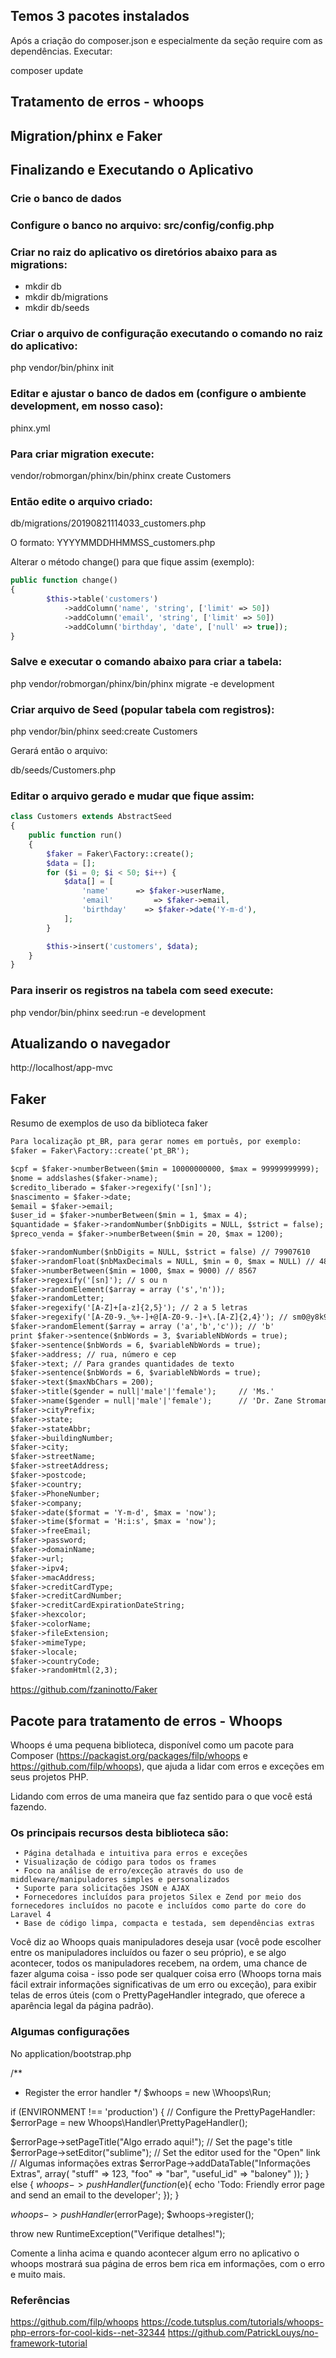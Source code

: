 ## Temos 3 pacotes instalados

Após a criação do composer.json e especialmente da seção require com as dependências. Executar:

composer update


## Tratamento de erros - whoops

## Migration/phinx e Faker

## Finalizando e Executando o Aplicativo

### Crie o banco de dados

### Configure o banco no arquivo: src/config/config.php

### Criar no raiz do aplicativo os diretórios abaixo para as migrations:

- mkdir db
- mkdir db/migrations
- mkdir db/seeds

### Criar o arquivo de configuração executando o comando no raiz do aplicativo:

php vendor/bin/phinx init

### Editar e ajustar o banco de dados em (configure o ambiente development, em nosso caso):

phinx.yml

### Para criar migration execute:

vendor/robmorgan/phinx/bin/phinx create Customers

### Então edite o arquivo criado:

db/migrations/20190821114033_customers.php

O formato: YYYYMMDDHHMMSS_customers.php

Alterar o método change() para que fique assim (exemplo):
```php
public function change()
{
		$this->table('customers')
		    ->addColumn('name', 'string', ['limit' => 50])
		    ->addColumn('email', 'string', ['limit' => 50])
		    ->addColumn('birthday', 'date', ['null' => true]);
}
```
### Salve e executar o comando abaixo para criar a tabela:

php vendor/robmorgan/phinx/bin/phinx migrate -e development

### Criar arquivo de Seed (popular tabela com registros):

php vendor/bin/phinx seed:create Customers

Gerará então o arquivo:

db/seeds/Customers.php

### Editar o arquivo gerado e mudar que fique assim:
```php
class Customers extends AbstractSeed
{
    public function run()
    {
        $faker = Faker\Factory::create();
        $data = [];
        for ($i = 0; $i < 50; $i++) {
            $data[] = [
                'name'      => $faker->userName,
                'email'         => $faker->email,
                'birthday'    => $faker->date('Y-m-d'),
            ];
        }

        $this->insert('customers', $data);
    }
}
```
### Para inserir os registros na tabela com seed execute:

php vendor/bin/phinx seed:run -e development

## Atualizando o navegador

http://localhost/app-mvc


## Faker

Resumo de exemplos de uso da biblioteca faker

```html
Para localização pt_BR, para gerar nomes em portuês, por exemplo:
$faker = Faker\Factory::create('pt_BR');

$cpf = $faker->numberBetween($min = 10000000000, $max = 99999999999);
$nome = addslashes($faker->name);
$credito_liberado = $faker->regexify('[sn]');
$nascimento = $faker->date;
$email = $faker->email;
$user_id = $faker->numberBetween($min = 1, $max = 4);
$quantidade = $faker->randomNumber($nbDigits = NULL, $strict = false);
$preco_venda = $faker->numberBetween($min = 20, $max = 1200);

$faker->randomNumber($nbDigits = NULL, $strict = false) // 79907610
$faker->randomFloat($nbMaxDecimals = NULL, $min = 0, $max = NULL) // 48.8932
$faker->numberBetween($min = 1000, $max = 9000) // 8567
$faker->regexify('[sn]'); // s ou n
$faker->randomElement($array = array ('s','n'));
$faker->randomLetter;
$faker->regexify('[A-Z]+[a-z]{2,5}'); // 2 a 5 letras
$faker->regexify('[A-Z0-9._%+-]+@[A-Z0-9.-]+\.[A-Z]{2,4}'); // sm0@y8k96a.ej
$faker->randomElement($array = array ('a','b','c')); // 'b'
print $faker->sentence($nbWords = 3, $variableNbWords = true);
$faker->sentence($nbWords = 6, $variableNbWords = true);
$faker->address; // rua, número e cep
$faker->text; // Para grandes quantidades de texto
$faker->sentence($nbWords = 6, $variableNbWords = true);
$faker->text($maxNbChars = 200);
$faker->title($gender = null|'male'|'female');     // 'Ms.'
$faker->name($gender = null|'male'|'female');      // 'Dr. Zane Stroman'
$faker->cityPrefix;
$faker->state;
$faker->stateAbbr;
$faker->buildingNumber;
$faker->city;
$faker->streetName;
$faker->streetAddress;
$faker->postcode;
$faker->country;
$faker->PhoneNumber;
$faker->company;
$faker->date($format = 'Y-m-d', $max = 'now');
$faker->time($format = 'H:i:s', $max = 'now');
$faker->freeEmail;
$faker->password;
$faker->domainName;
$faker->url;
$faker->ipv4;
$faker->macAddress;
$faker->creditCardType;
$faker->creditCardNumber;
$faker->creditCardExpirationDateString;
$faker->hexcolor;
$faker->colorName;
$faker->fileExtension;
$faker->mimeType;
$faker->locale;
$faker->countryCode;
$faker->randomHtml(2,3);
```

https://github.com/fzaninotto/Faker


## Pacote para tratamento de erros - Whoops

Whoops é uma pequena biblioteca, disponível como um pacote para Composer (https://packagist.org/packages/filp/whoops e https://github.com/filp/whoops), que ajuda a lidar com erros e exceções em seus projetos PHP.

Lidando com erros de uma maneira que faz sentido para o que você está fazendo.

### Os principais recursos desta biblioteca são:
     • Página detalhada e intuitiva para erros e exceções
     • Visualização de código para todos os frames
     • Foco na análise de erro/exceção através do uso de middleware/manipuladores simples e personalizados
     • Suporte para solicitações JSON e AJAX
     • Fornecedores incluídos para projetos Silex e Zend por meio dos fornecedores incluídos no pacote e incluídos como parte do core do Laravel 4
     • Base de código limpa, compacta e testada, sem dependências extras

Você diz ao Whoops quais manipuladores deseja usar (você pode escolher entre os manipuladores incluídos ou fazer o seu próprio), e se algo acontecer, todos os manipuladores recebem, na ordem, uma chance de fazer alguma coisa - isso pode ser qualquer coisa erro (Whoops torna mais fácil extrair informações significativas de um erro ou exceção), para exibir telas de erros úteis (com o PrettyPageHandler integrado, que oferece a aparência legal da página padrão).

### Algumas configurações 
No application/bootstrap.php

/**
* Register the error handler
*/
$whoops = new \Whoops\Run;

if (ENVIRONMENT !== 'production') {
// Configure the PrettyPageHandler:
$errorPage = new Whoops\Handler\PrettyPageHandler();
 
$errorPage->setPageTitle("Algo errado aqui!"); // Set the page's title
$errorPage->setEditor("sublime");         // Set the editor used for the "Open" link
// Algumas informações extras
$errorPage->addDataTable("Informações Extras", array(
      "stuff"     => 123,
      "foo"       => "bar",
      "useful_id" => "baloney"
));
} else {
    $whoops->pushHandler(function($e){
        echo 'Todo: Friendly error page and send an email to the developer';
    });
}
 
$whoops->pushHandler($errorPage);
$whoops->register();
 
throw new RuntimeException("Verifique detalhes!");

Comente a linha acima e quando acontecer algum erro no aplicativo o whoops mostrará sua página de erros bem rica em informações, com o erro e muito mais.

### Referências
https://github.com/filp/whoops 
https://code.tutsplus.com/tutorials/whoops-php-errors-for-cool-kids--net-32344 
https://github.com/PatrickLouys/no-framework-tutorial
